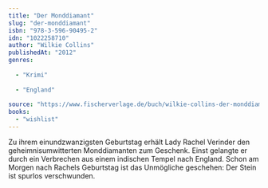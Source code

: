 ```yaml
---
title: "Der Monddiamant"
slug: "der-monddiamant"
isbn: "978-3-596-90495-2"
idn: "1022258710"
author: "Wilkie Collins"
publishedAt: "2012"
genres:
  
  - "Krimi"
    
  - "England"
    
source: "https://www.fischerverlage.de/buch/wilkie-collins-der-monddiamant-9783596904952"
books: 
  - "wishlist"
---
```

Zu ihrem einundzwanzigsten Geburtstag erhält Lady Rachel Verinder den 
geheimnisumwitterten Monddiamanten zum Geschenk. Einst gelangte er durch ein 
Verbrechen aus einem indischen Tempel nach England. Schon am Morgen nach 
Rachels Geburtstag ist das Unmögliche geschehen: Der Stein ist spurlos 
verschwunden.